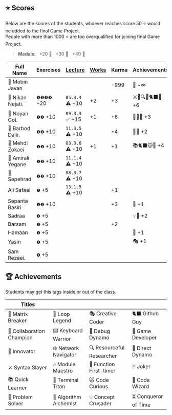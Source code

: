 ## ⭐ Scores

Below are the scores of the students, whoever reaches score 50 ⭐ would be added to the final Game Project.  
People with more than 1000 ⭐ are too overqualified for joining final Game Project.

> **Medals:** &nbsp; +20 🥉 &nbsp; +30 🥈 &nbsp; +40 🥇

| Full Name         | Exercises  | [Lecture](/RESEARCH.md) | [Works](/works/) | Karma | Achievements    | Total    |
| ----------------- | ---------- | ----------------------- | ---------------- | ----- | --------------- | -------- |
| 🗿 Mobin Javan    |            |                         |                  | -999  | 💊 +∞           | = **∞**  |
| 🥇 Nikan Nejati.  | `❶❷❸❸` +20 | `05.3.4` ⚠️ +10         | +2               | +3    | ⚔️🔁🔍🎯🐈‍⬛🔮 +6 | = **41** |
| 🥈 Noyan Gol.     | `❶❷` +10   | `09.3.3` ✅ +15         | +1               | +6    | 🚀🤝🔮 +3       | = **35** |
| 🥉 Barbod Dalir.  | `❶❷` +10   | `11.3.5` ⚠️ +10         |                  | +4    | 🤝🔁 +2         | = **26** |
| 🥉 Mehdi Zokaei   | `❶❷` +10   | `03.3.6` ⚠️ +10         | +1               | +1    | 📚🐈‍⬛🐱🔮 +4     | = **26** |
| 🥉 Amirali Yegane | `❶❷` +10   | `11.1.4` ⚠️ +10         |                  |       |                 | = **20** |
| 🥉 Sepehrad       | `❶❷` +10   | `08.3.7` ⚠️ +10         |                  |       |                 | = **20** |
| Ali Safaei        | `❶` +5     | `13.1.5` ⚠️ +10         |                  | +1    |                 | = **16** |
| Sepanta Basiri    | `❶❷` +10   |                         |                  | +3    | 🔁 +1           | = **14** |
| Sadraa            | `❶` +5     |                         |                  |       | 💡🤝 +2         | = **7**  |
| Barsam            | `❶` +5     |                         |                  | +2    |                 | = **7**  |
| Hamaan            | `❶` +5     |                         |                  |       | 🔁 +1           | = **6**  |
| Yasin             | `❶` +5     |                         |                  |       | 🎭 +1           | = **6**  |
| Sam Rezaei.       | `❶` +5     |                         |                  |       |                 | = **5**  |

## 🏆 Achievements

Students may get this tags inside or out of the class.

| Titles                    |                        |                           |                      |
| ------------------------- | ---------------------- | ------------------------- | -------------------- |
| 💊 Matrix Breaker         | 🔁 Loop Legend         | 🎭 Creative Coder         | 🐈‍⬛ Github Guy        |
| 🤝 Collaboration Champion | ⌨️ Keyboard Warrior    | 🐛 Debug Dynamo           | 👾 Game Developer    |
| 🚀 Innovator              | 🌐 Network Navigator   | 🔍 Resourceful Researcher | 🎯 Direct Dynamo     |
| ⚔️ Syntax Slayer          | 🎶 Module Maestro      | 🥇 Function First-timer   | 🃏 Joker             |
| 📚 Quick Learner          | 🔱 Terminal Titan      | 🐱 Code Curious           | 🔮 Code Wizard       |
| 🧩 Problem Solver         | 🧪 Algorithm Alchemist | 💡 Concept Crusader       | ⏳ Conqueror of Time |
